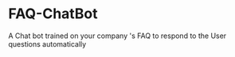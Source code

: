 # FAQ-ChatBot
A Chat bot trained on your company 's FAQ to respond to the User questions automatically 
